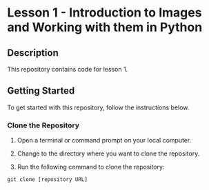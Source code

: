# Lesson 1 - Introduction to Images and Working with them in Python

## Description

This repository contains code for lesson 1. 

## Getting Started

To get started with this repository, follow the instructions below.

### Clone the Repository

1. Open a terminal or command prompt on your local computer.

2. Change to the directory where you want to clone the repository.

3. Run the following command to clone the repository:

```
git clone [repository URL]
```



